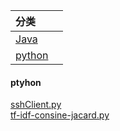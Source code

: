 |分类||
|:-|:-|
|[Java]()||
|[python](https://github.com/zhouxiaoyuan/study/tree/master/codes/python)||

####  ptyhon
[sshClient.py](https://github.com/zhouxiaoyuan/study/blob/master/codes/python/sshClient.py)<br>
[tf-idf-consine-jacard.py](https://github.com/zhouxiaoyuan/study/blob/master/codes/python/tf-idf-consine-jacard.py)

